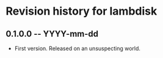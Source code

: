 # Revision history for lambdisk

## 0.1.0.0 -- YYYY-mm-dd

* First version. Released on an unsuspecting world.
